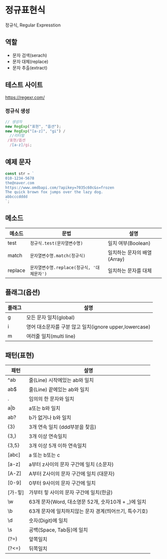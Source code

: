 # 정규표현식

정규식, Regular Expresstion

## 역할

- 문자 검색(serach)
- 문자 대체(replace)
- 문자 추출(extract)

## 테스트 사이트

https://regexr.com/

### 정규식 생성

```js
// 생성자
new RegExp("표현", "옵션");
new RegExp("[a-z]", "gi") /
  //리터럴
 /표현/옵션
  /[a-z]/gi;
```

## 예제 문자

```js
const str = `
010-1234-5678
the@naver.com
https://www.omdbapi.com/?apikey=7035c60c&s=frozen
The quick brown fox jumps over the lazy dog.
abbcccdddd
`;
```

## 메소드

| 메소드  | 문법                                       | 설명                        |
| ------- | ------------------------------------------ | --------------------------- |
| test    | `정규식.test(문자열변수명)`                | 일치 여부(Boolean)          |
| match   | `문자열변수명.match(정규식)`               | 일치하는 문자의 배열(Array) |
| replace | `문자열변수명.replace(정규식, '대체문자')` | 일치하는 문자를 대체        |

## 플래그(옵션)

| 플래그 | 설명                                                   |
| ------ | ------------------------------------------------------ |
| g      | 모든 문자 일치(global)                                 |
| i      | 영어 대소문자를 구분 않고 일치(ignore upper,lowercase) |
| m      | 여러줄 일치(multi line)                                |

## 패턴(표현)

| 패턴       | 설명                                                   |
| ---------- | ------------------------------------------------------ |
| ^ab        | 줄(Line) 시작에있는 ab와 일치                          |
| ab$        | 줄(Line) 끝에있는 ab와 일치                            |
| .          | 임의의 한 문자와 일치                                  |
| a&verbar;b | a또는 b와 일치                                         |
| ab?        | b가 없거나 b와 일치                                    |
| {3}        | 3개 연속 일치 (ddd부분을 찾음)                         |
| {3,}       | 3개 이상 연속일치                                      |
| {3,5}      | 3개 이상 5개 이하 연속일치                             |
| [abc]      | a 또는 b또는 c                                         |
| [a-z]      | a부터 z사이의 문자 구간에 일치 (소문자)                |
| [A-Z]      | A부터 Z사이의 문자 구간에 일치 (대문자)                |
| [0-9]      | 0부터 9사이의 문자 구간에 일치                         |
| [가-힣]    | 가부터 힣 사이의 문자 구간에 일치(한글)                |
| \w         | 63개 문자(Word, 대소영문 52개, 숫자10개 + \_)에 일치   |
| \b         | 63개 문자에 일치하지않는 문자 경계(띄어쓰기, 특수기호) |
| \d         | 숫자(Digit)에 일치                                     |
| \s         | 공백(Space, Tab등)에 일치                              |
| (?=)       | 앞쪽일치                                               |
| (?<=)      | 뒤쪽일치                                               |
